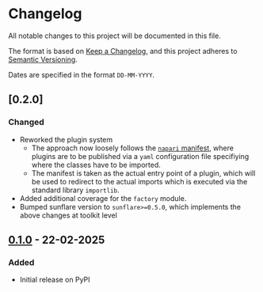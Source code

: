 # Changelog

All notable changes to this project will be documented in this file.

The format is based on [Keep a Changelog](https://keepachangelog.com/en/1.0.0/),
and this project adheres to [Semantic Versioning](https://semver.org/spec/v2.0.0.html).

Dates are specified in the format `DD-MM-YYYY`.

## [0.2.0]

### Changed

- Reworked the plugin system
  - The approach now loosely follows the [`napari` manifest](https://napari.org/dev/plugins/technical_references/manifest.html), where plugins are to be published via a `yaml` configuration file specifiying where the classes have to be imported.
  - The manifest is taken as the actual entry point of a plugin, which will be used to redirect to the actual imports which is executed via the standard library `importlib`.
- Added additional coverage for the ``factory`` module.
- Bumped sunflare version to ``sunflare>=0.5.0``, which implements the above changes at toolkit level

## [0.1.0] - 22-02-2025

### Added

- Initial release on PyPI

[0.1.0]: https://github.com/redsun-acquisition/sunflare/compare/v0.1.0...v0.2.0
[0.1.0]: https://github.com/redsun-acquisition/sunflare/compare/v0.1.0
